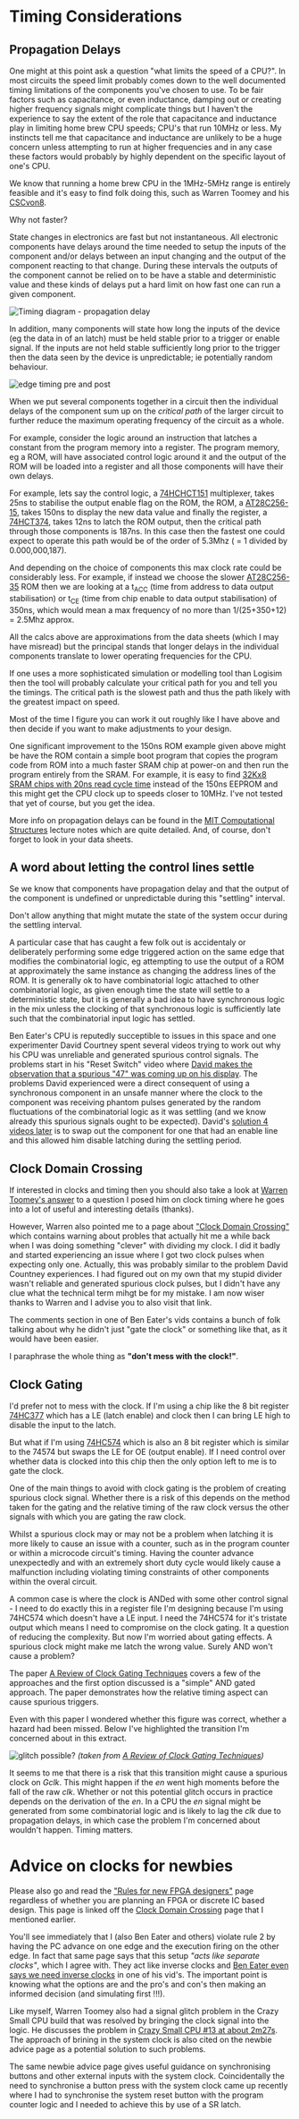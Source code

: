 # Timing Considerations

## Propagation Delays

One might at this point ask a question "what limits the speed of a CPU?". In most circuits the speed limit probably comes down to the well documented timing limitations of the components you've chosen to use. To be fair factors such as capacitance, or even inductance, damping out or creating higher frequency signals might complicate things but I haven't the experience to say the extent of the role that capacitance and inductance play in limiting home brew CPU speeds; CPU's that run 10MHz or less. My instincts tell me that capacitance and inductance are unlikely to be a huge concern unless attempting to run at higher frequencies and in any case these factors would probably by highly dependent on the specific layout of one's CPU.

We know that running a home brew CPU in the 1MHz-5MHz range is entirely feasible and it's easy to find folk doing this, such as Warren Toomey and his [CSCvon8](https://github.com/DoctorWkt/CSCvon8/blob/master/Docs/CSCvon8_design.md). 

Why not faster?

State changes in electronics are fast but not instantaneous.  All electronic components have delays around the time needed to setup the inputs of the component and/or delays between an input changing and the output of the component reacting to that change. During these intervals the outputs of the component cannot be relied on to be have a stable and deterministic value and these kinds of delays put a hard limit on how fast one can run a given component.

![Timing diagram - propagation delay](timing-propdelay.png)

In addition, many components will state how long the inputs of the device (eg the data in of an latch) must be held stable prior to a trigger or enable signal. If the inputs are not held stable sufficiently long prior to the trigger then the data seen by the device is unpredictable; ie potentially random behaviour.  

![edge timing pre and post](timing-prop-edge.png)

When we put several components together in a circuit then the individual delays of the component sum up on the _critical path_ of the larger circuit to further reduce the maximum operating frequency of the circuit as a whole.   

For example, consider the logic around an instruction that latches a constant from the program memory into a register. The program memory, eg a ROM, will have associated control logic around it and the output of the ROM will be loaded into a register and all those components will have their own delays. 

For example, lets say the control logic, a [74HCHCT151](https://assets.nexperia.com/documents/data-sheet/74HC_HCT151.pdf) multiplexer, takes 25ns to stabilise the output enable flag on the ROM, the ROM, a [AT28C256-15](https://www.mouser.co.uk/datasheet/2/268/doc0006-1108095.pdf), takes 150ns to display the new data value and finally the register, a [74HCT374](https://www.ti.com/lit/ds/symlink/cd74hc574.pdf), takes 12ns to latch the ROM output, then the critical path through those components is 187ns. In this case then the fastest one could expect to operate this path would be of the order of 5.3Mhz ( = 1 divided by 0.000,000,187). 

And depending on the choice of components this max clock rate could be considerably less. For example, if instead we choose the slower [AT28C256-35](https://www.mouser.co.uk/datasheet/2/268/doc0006-1108095.pdf) ROM then we are looking at a t<sub>ACC</sub> (time from address to data output stabilisation) or t<sub>CE</sub>  (time from chip enable to data output stabilisation) of 350ns, which would mean a max frequency of no more than 1/(25+350+12) = 2.5Mhz approx.

All the calcs above are approximations from the data sheets (which I may have misread) but the principal stands that longer delays in the individual components translate to lower operating frequencies for the CPU. 

If one uses a more sophisticated simulation or modelling tool than Logisim then the tool will probably calculate your critical path for you and tell you the timings. The critical path is the slowest path and thus the path likely with the greatest impact on speed.

Most of the time I figure you can work it out roughly like I have above and then decide if you want to make adjustments to your design. 

One significant improvement to the 150ns ROM example given above might be have the ROM contain a simple boot program that copies the program code from ROM into a much faster SRAM chip at power-on and then run the program entirely from the SRAM. For example, it is easy to find [32Kx8 SRAM chips with 20ns read cycle time](https://www.mouser.co.uk/datasheet/2/464/IDT_71256SA_DST_2014113-1485479.pdf) instead of the 150ns EEPROM and this might get the CPU clock up to speeds closer to 10MHz. I've not tested that yet of course, but you get the idea.

More info on propagation delays can be found in the [MIT Computational Structures](https://computationstructures.org/lectures/cmos/cmos.html#14) lecture notes which are quite detailed.
And, of course, don't forget to look in your data sheets.

## A word about letting the control lines settle

Se we know that components have propagation delay and that the output of the component is undefined or unpredictable during this "settling" interval.  

Don't allow anything that might mutate the state of the system occur during the settling interval. 

A particular case that has caught a few folk out is accidentaly or deliberately performing some edge triggered action on the same edge that modifies the combinatorial logic, eg attempting to use the output of a ROM at approximately the same instance as changing the address lines of the ROM. It is generally ok to have combinatorial logic attached to other combinatorial logic, as given enough time the state will settle to a deterministic state, but it is generally a bad idea to have synchronous logic in the mix unless the clocking of that synchronous logic is sufficiently late such that the combinatorial input logic has settled.

Ben Eater's CPU is reputedly succeptible to issues in this space and one experimenter David Courtney spent several videos trying to work out why his CPU was unreliable and generated spurious control signals. The problems start in his "Reset Switch" video where [David makes the observation that a spurious "47" was coming up on his display](https://youtu.be/NnNQJoNzTM4?t=85). The problems David experienced were a direct consequent of using a synchronous component in an unsafe manner where the clock to the component was receiving phantom pulses generated by the random fluctuations of the combinatorial logic as it was settling (and we know already this spurious signals ought to be expected). 
David's [solution 4 videos later](https://www.youtube.com/watch?v=N3rDMHvDhXM&t=623s) is to swap out the component for one that had an enable line and this allowed him disable latching during the settling period.

## Clock Domain Crossing

If interested in clocks and timing then you should also take a look at [Warren Toomey's answer](https://minnie.tuhs.org/Blog/2019_07_17_CSCon8_timing_notes.html) to a question I posed him on clock timing where he goes into a lot of useful and interesting details (thanks). 

However, Warren also pointed me to a page about ["Clock Domain Crossing"](https://zipcpu.com/blog/2017/10/20/cdc.html) which contains warning about probles that actually hit me a while back when I was doing something "clever" with dividing my clock. I did it badly and started experiencing an issue where I got two clock pulses when expecting only one. Actually, this was probably similar to the problem David Countney experiences. I had figured out on my own that my stupid divider wasn't reliable and generated spurious clock pulses, but I didn't have any clue what the technical term mihgt be for my mistake. I am now wiser thanks to Warren and I advise you to also visit that link.

The comments section in one of Ben Eater's vids contains a bunch of folk talking about why he didn't just "gate the clock" or something like that, as it would have been easier.  

I paraphrase the whole thing as **"don't mess with the clock!"**.

## Clock Gating

I'd prefer not to mess with the clock. If I'm using a chip like the 8 bit register [74HC377](https://assets.nexperia.com/documents/data-sheet/74HC_HCT377.pdf) which has a LE (latch enable) and clock then I can bring LE high to disable the input to the latch. 

But what if I'm using [74HC574](https://assets.nexperia.com/documents/data-sheet/74HC_HCT574.pdf) which is also an 8 bit register which is similar to the 74574 but swaps the LE for OE (output enable). If I need control over whether data is clocked into this chip then the only option left to me is to gate the clock.

One of the main things to avoid with clock gating is the problem of creating spurious clock signal. Whether there is a risk of this depends on the method taken for the gating and the relative timing of the raw clock versus the other signals with which you are gating the raw clock.

Whilst a spurious clock may or may not be a problem when latching it is more likely to cause an issue with a counter, such as in the program counter or within a microcode circuit's timing. Having the counter advance unexpectedly and with an extremely short duty cycle would likely cause a malfunction including violating timing constraints of other components within the overal circuit. 

A common case is where the clock is ANDed with some other control signal - I need to do exactly this in a register file I'm designing because I'm using 74HC574 which doesn't have a LE input. I need the 74HC574 for it's tristate output which means I need to compromise on the clock gating. It a question of reducing the complexity. But now I'm worried about gating effects. A spurious clock might make me latch the wrong value. Surely AND won't cause a problem? 

The paper 
[A Review of Clock Gating Techniques](ijetmas.com/admin/resources/project/paper/f201503041425478178.pdf
) covers a few of the approaches and the first option discussed is a "simple" AND gated approach. The paper demonstrates how the relative timing aspect can cause spurious triggers.

Even with this paper I wondered whether this figure was correct, whether a hazard had been missed. Below I've highlighted the transition I'm concerned about in this extract. 

![glitch possible?](glitch-possible.png) _(taken from [A Review of Clock Gating Techniques](ijetmas.com/admin/resources/project/paper/f201503041425478178.pdf))_

It seems to me that there is a risk that this transition might cause a spurious clock on _Gclk_. This might happen if the _en_ went high moments before the fall of the raw _clk_. Whether or not this potential glitch occurs in practice depends on the derivation of the _en_. In a CPU the _en_ signal might be generated from some combinatorial logic and is likely to lag the _clk_ due to propagation delays, in which case the problem I'm concerned about wouldn't happen. Timing matters.

# Advice on clocks for newbies

Please also go and read the ["Rules for new FPGA designers"](
https://zipcpu.com/blog/2017/08/21/rules-for-newbies.html) page regardless of whether you are planning an FPGA or discrete IC based design. This page is linked off the [Clock Domain Crossing](https://zipcpu.com/blog/2017/10/20/cdc.html) page that I mentioned earlier.

You'll see immediately that I (also Ben Eater and others) violate rule 2 by having the PC advance on one edge and the execution firing on the other edge. In fact that same page says that this setup  _"acts like separate clocks"_, which I agree with. They act like inverse clocks and [Ben Eater even says we need inverse clocks](https://www.youtube.com/watch?v=X7rCxs1ppyY&t=4m29s) in one of his vid's. The important point is knowing what the options are and the pro's and con's then making an informed decision (and simulating first !!!).

Like myself, Warren Toomey also had a signal glitch problem in the Crazy Small CPU build that was resolved by bringing the clock signal into the logic. He discusses the problem in [Crazy Small CPU #13 at about 2m27s](https://youtu.be/Tx9Ote9fMEI?list=PL9YEAcq-5hHIJnflTcLA45sVxr900ziEy&t=126). The approach of brining in the system clock is also cited on the newbie advice page as a potential solution to such problems.

The same newbie advice page gives useful guidance on synchronising buttons and other external inputs with the system clock. Coincidentally the need to synchronise a button press with the system clock came up recently where I had to synchronise the system reset button with the program counter logic and I needed to achieve this by use of a SR latch.

